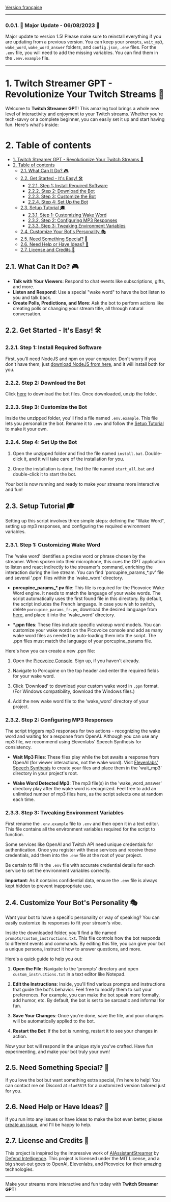 
[Version française](README_FR.md)


---

### 0.0.1. 🚨 Major Update - 06/08/2023 🚨
Major update to version 1.5! Please make sure to reinstall everything if you are updating from a previous version. You can keep your `prompts`, `wait_mp3`, `wake_word`, `wake_word_answer` folders, and `config.json`, `.env` files.
For the `.env` file, you will need to add the missing variables. You can find them in the `.env.example` file.

---

# 1. Twitch Streamer GPT - Revolutionize Your Twitch Streams 🚀

Welcome to **Twitch Streamer GPT**! This amazing tool brings a whole new level of interactivity and enjoyment to your Twitch streams. Whether you're tech-savvy or a complete beginner, you can easily set it up and start having fun. Here's what's inside:

# 2. Table of contents

- [1. Twitch Streamer GPT - Revolutionize Your Twitch Streams 🚀](#1-twitch-streamer-gpt---revolutionize-your-twitch-streams-)
- [2. Table of contents](#2-table-of-contents)
  - [2.1. What Can It Do? 🎮](#21-what-can-it-do-)
  - [2.2. Get Started - It's Easy! 🛠️](#22-get-started---its-easy-️)
    - [2.2.1. Step 1: Install Required Software](#221-step-1-install-required-software)
    - [2.2.2. Step 2: Download the Bot](#222-step-2-download-the-bot)
    - [2.2.3. Step 3: Customize the Bot](#223-step-3-customize-the-bot)
    - [2.2.4. Step 4: Set Up the Bot](#224-step-4-set-up-the-bot)
  - [2.3. Setup Tutorial 🎓](#23-setup-tutorial-)
    - [2.3.1. Step 1: Customizing Wake Word](#231-step-1-customizing-wake-word)
    - [2.3.2. Step 2: Configuring MP3 Responses](#232-step-2-configuring-mp3-responses)
    - [2.3.3. Step 3: Tweaking Environment Variables](#233-step-3-tweaking-environment-variables)
  - [2.4. Customize Your Bot's Personality 🎭](#24-customize-your-bots-personality-)
  - [2.5. Need Something Special? 💼](#25-need-something-special-)
  - [2.6. Need Help or Have Ideas? 🙌](#26-need-help-or-have-ideas-)
  - [2.7. License and Credits 📜](#27-license-and-credits-)






## 2.1. What Can It Do? 🎮

- **Talk with Your Viewers**: Respond to chat events like subscriptions, gifts, and more.
- **Listen and Respond**: Use a special "wake word" to have the bot listen to you and talk back.
- **Create Polls, Predictions, and More**: Ask the bot to perform actions like creating polls or changing your stream title, all through natural conversation.


## 2.2. Get Started - It's Easy! 🛠️

### 2.2.1. Step 1: Install Required Software

First, you'll need NodeJS and npm on your computer. Don't worry if you don't have them; just [download NodeJS from here](https://nodejs.org/), and it will install both for you.

### 2.2.2. Step 2: Download the Bot

Click [here](https://github.com/Clad3815/Twitch-Streamer-GPT/archive/main.zip) to download the bot files. Once downloaded, unzip the folder.

### 2.2.3. Step 3: Customize the Bot

Inside the unzipped folder, you'll find a file named `.env.example`. This file lets you personalize the bot. Rename it to `.env` and follow the [Setup Tutorial](#setup-tutorial) to make it your own.

### 2.2.4. Step 4: Set Up the Bot

1. Open the unzipped folder and find the file named `install.bat`. Double-click it, and it will take care of the installation for you.

2. Once the installation is done, find the file named `start_all.bat` and double-click it to start the bot.

Your bot is now running and ready to make your streams more interactive and fun!

## 2.3. Setup Tutorial 🎓

Setting up this script involves three simple steps: defining the "Wake Word", setting up mp3 responses, and configuring the required environment variables.

### 2.3.1. Step 1: Customizing Wake Word

The 'wake word' identifies a precise word or phrase chosen by the streamer. When spoken into their microphone, this cues the GPT application to listen and react indirectly to the streamer's command, enriching the interaction during the live stream.
You can find 'porcupine_params_*.pv' file and several '.ppn' files within the 'wake_word' directory.

- **porcupine_params_*.pv file**: This file is required for the Picovoice Wake Word engine. It needs to match the language of your wake words. The script automatically uses the first found file in this directory. By default, the script includes the French language. In case you wish to switch, delete `porcupine_params_fr.pv`, download the desired language from [here](https://github.com/Picovoice/porcupine/tree/master/lib/common), and place it into the 'wake_word' directory.

- **\*.ppn files**: These files include specific wakeup word models. You can customize your wake words on the Picovoice console and add as many wake word files as needed by auto-loading them into the script. The .ppn files must match the language of your porcupine_params file.

Here's how you can create a new .ppn file:

  1. Open the [Picovoice Console](https://console.picovoice.ai/). Sign up, if you haven't already.

  2. Navigate to Porcupine on the top header and enter the required fields for your wake word.

  3. Click 'Download' to download your custom wake word in `.ppn` format. (For Windows compatibility, download the Windows files.)

  4. Add the new wake word file to the 'wake_word' directory of your project.

### 2.3.2. Step 2: Configuring MP3 Responses

The script triggers mp3 responses for two actions - recognizing the wake word and waiting for a response from OpenAI. Although you can use any mp3 file, we recommend using Elevenlabs' Speech Synthesis for consistency.

- **Wait Mp3 Files**: These files play while the bot awaits a response from OpenAI (for viewer interactions, not the wake word). Visit [Elevenlabs' Speech Synthesis](https://elevenlabs.io/speech-synthesis) to create your files and place them in the 'wait_mp3' directory in your project's root.

- **Wake Word Detected Mp3**: The mp3 file(s) in the 'wake_word_answer' directory play after the wake word is recognized. Feel free to add an unlimited number of mp3 files here, as the script selects one at random each time.


### 2.3.3. Step 3: Tweaking Environment Variables

First rename the `.env.example` file to `.env` and then open it in a text editor. This file contains all the environment variables required for the script to function.

Some services like OpenAI and Twitch API need unique credentials for authentication. Once you register with these services and receive these credentials, add them into the `.env` file at the root of your project.

Be certain to fill in the `.env` file with accurate credential details for each service to set the environment variables correctly.

**Important**: As it contains confidential data, ensure the `.env` file is always kept hidden to prevent inappropriate use.

## 2.4. Customize Your Bot's Personality 🎭

Want your bot to have a specific personality or way of speaking? You can easily customize its responses to fit your stream's vibe.

Inside the downloaded folder, you'll find a file named `prompts/custom_instructions.txt`. This file controls how the bot responds to different events and commands. By editing this file, you can give your bot a unique persona, instruct it how to answer questions, and more.

Here's a quick guide to help you out:

1. **Open the File**: Navigate to the 'prompts' directory and open `custom_instructions.txt` in a text editor like Notepad.

2. **Edit the Instructions**: Inside, you'll find various prompts and instructions that guide the bot's behavior. Feel free to modify them to suit your preferences. For example, you can make the bot speak more formally, add humor, etc. By default, the bot is set to be sarcastic and informal for fun.

3. **Save Your Changes**: Once you're done, save the file, and your changes will be automatically applied to the bot.

4. **Restart the Bot**: If the bot is running, restart it to see your changes in action.

Now your bot will respond in the unique style you've crafted. Have fun experimenting, and make your bot truly your own!


## 2.5. Need Something Special? 💼

If you love the bot but want something extra special, I'm here to help! You can contact me on Discord at `clad3815` for a customized version tailored just for you.

## 2.6. Need Help or Have Ideas? 🙌

If you run into any issues or have ideas to make the bot even better, please [create an issue](https://github.com/Clad3815/Twitch-Streamer-GPT/issues), and I'll be happy to help.

## 2.7. License and Credits 📜

This project is inspired by the impressive work of [AIAssistantStreamer](https://github.com/anisayari/AIAssistantStreamer/) by [Defend Intelligence](https://www.youtube.com/c/DefendIntelligence-tech).
This project is licensed under the MIT License, and a big shout-out goes to OpenAI, Elevenlabs, and Picovoice for their amazing technologies.

---

Make your streams more interactive and fun today with **Twitch Streamer GPT**!

---